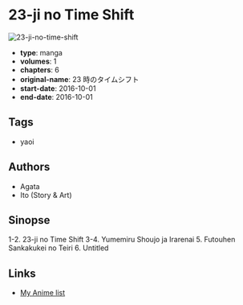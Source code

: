 # 23-ji no Time Shift

![23-ji-no-time-shift](https://cdn.myanimelist.net/images/manga/1/237953.jpg)

-   **type**: manga
-   **volumes**: 1
-   **chapters**: 6
-   **original-name**: 23 時のタイムシフト
-   **start-date**: 2016-10-01
-   **end-date**: 2016-10-01

## Tags

-   yaoi

## Authors

-   Agata
-   Ito (Story & Art)

## Sinopse

1-2. 23-ji no Time Shift
3-4. Yumemiru Shoujo ja Irarenai 5. Futouhen Sankakukei no Teiri 6. Untitled

## Links

-   [My Anime list](https://myanimelist.net/manga/127741/23-ji_no_Time_Shift)
